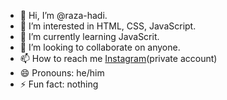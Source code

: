 - 👋 Hi, I’m @raza-hadi.
- 👀 I’m interested in HTML, CSS, JavaScript.
- 🌱 I’m currently learning JavaScrit.
- 💞️ I’m looking to collaborate on anyone.
- 📫 How to reach me <a href="https://instagram.com/mynameis.8149/" targrt="_blank">Instagram</a>(private account)
- 😄 Pronouns: he/him
- ⚡ Fun fact: nothing

<!---
raza-hadi/raza-hadi is a ✨ special ✨ repository because its `README.md` (this file) appears on your GitHub profile.
You can click the Preview link to take a look at your changes.
--->
